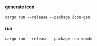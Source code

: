 #### generate icon

```
cargo run --release --package icon-gen
```

#### run

```
cargo run --release --package run <cmd>
```
